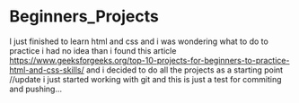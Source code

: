 # Beginners_Projects
I just finished to learn html and css and i was wondering what to do to practice i had no idea than i found this article https://www.geeksforgeeks.org/top-10-projects-for-beginners-to-practice-html-and-css-skills/ and i decided to do all the projects as a starting point
//update
i just started working with git and this is just a test for commiting and pushing...
